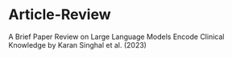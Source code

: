 # Article-Review
A Brief Paper Review on Large Language Models Encode Clinical Knowledge by Karan Singhal et al. (2023)
